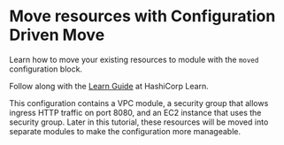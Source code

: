 # Move resources with Configuration Driven Move

Learn how to move your existing resources to module with the `moved` configuration block.

Follow along with the [Learn Guide](https://learn.hashicorp.com/tutorials/terraform/move-config) at HashiCorp Learn.


This configuration contains a VPC module, a security group that allows ingress HTTP traffic on port 8080, and an EC2 instance that uses the security group. Later in this tutorial, these resources will be moved into separate modules to make the configuration more manageable.